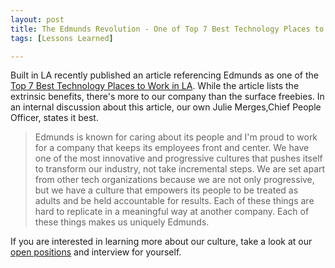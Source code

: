 ```yaml
---
layout: post
title: The Edmunds Revolution - One of Top 7 Best Technology Places to Work in LA
tags: [Lessons Learned]

---
```

<p>

Built in LA recently published an article referencing Edmunds as one of the [Top 7 Best Technology Places to Work in LA](http://www.builtinla.com/2015/04/29/7-companies-advance-your-career-tech-are-hiring-right-now/).  While the article lists the extrinsic benefits, there's more to our company than the surface freebies. In an internal discussion about this article, our own Julie Merges,Chief People Officer, states it best.

> Edmunds is known for caring about its people and I'm proud to work for a company that keeps its employees front and center. We have one of the most innovative and progressive cultures that pushes itself to transform our industry, not take incremental steps. We are set apart from other tech organizations because we are not only progressive, but we have a culture that empowers its people to be treated as adults and be held accountable for results. Each of these things are hard to replicate in a meaningful way at another company. Each of these things makes us uniquely Edmunds.

If you are interested in learning more about our culture, take a look at our [open positions](http://www.edmunds.com/careers/) and interview for yourself. 

</p>




